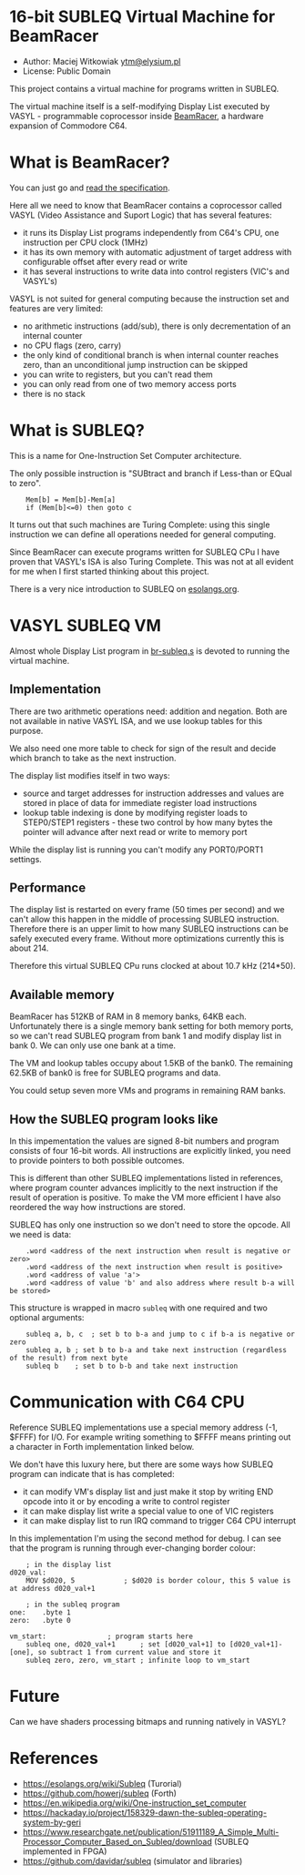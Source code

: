 
# 16-bit SUBLEQ Virtual Machine for BeamRacer

* Author: Maciej Witkowiak <ytm@elysium.pl>
* License: Public Domain

This project contains a virtual machine for programs written in SUBLEQ.

The virtual machine itself is a self-modifying Display List executed by
VASYL - programmable coprocessor inside [BeamRacer](http://beamracer.net),
a hardware expansion of Commodore C64.

# What is BeamRacer?

You can just go and [read the specification](https://beamracer.net/#specifications).

Here all we need to know that BeamRacer contains a coprocessor called VASYL
(Video Assistance and Suport Logic) that has several features:

* it runs its Display List programs independently from C64's CPU, one instruction per CPU clock (1MHz)
* it has its own memory with automatic adjustment of target address with configurable offset after every read or write
* it has several instructions to write data into control registers (VIC's and VASYL's)

VASYL is not suited for general computing because the instruction set and features are very limited:

* no arithmetic instructions (add/sub), there is only decrementation of an internal counter
* no CPU flags (zero, carry)
* the only kind of conditional branch is when internal counter reaches zero, than an unconditional jump instruction can be skipped
* you can write to registers, but you can't read them
* you can only read from one of two memory access ports
* there is no stack

# What is SUBLEQ?

This is a name for One-Instruction Set Computer architecture.

The only possible instruction is "SUBtract and branch if Less-than or EQual to zero".

```	; subleq a, b, c
	Mem[b] = Mem[b]-Mem[a]
	if (Mem[b]<=0) then goto c
```

It turns out that such machines are Turing Complete: using this single instruction
we can define all operations needed for general computing.

Since BeamRacer can execute programs written for SUBLEQ CPu I have proven that VASYL's ISA
is also Turing Complete. This was not at all evident for me when I first started thinking about this project.

There is a very nice introduction to SUBLEQ on [esolangs.org](https://esolangs.org/wiki/Subleq).

# VASYL SUBLEQ VM

Almost whole Display List program in [br-subleq.s](br-subleq.s) is devoted to running the virtual machine.

## Implementation

There are two arithmetic operations need: addition and negation. Both are not available in native VASYL ISA, and we use
lookup tables for this purpose.

We also need one more table to check for sign of the result and decide which branch to take as the next instruction.

The display list modifies itself in two ways:

* source and target addresses for instruction addresses and values are stored in place of data for immediate register load instructions
* lookup table indexing is done by modifying register loads to STEP0/STEP1 registers - these two control by how many bytes the pointer will advance after next read or write to memory port

While the display list is running you can't modify any PORT0/PORT1 settings.

## Performance

The display list is restarted on every frame (50 times per second) and we can't allow this happen in the middle of processing SUBLEQ instruction. Therefore there is an upper limit to how many SUBLEQ instructions can be safely executed every frame.
Without more optimizations currently this is about 214.

Therefore this virtual SUBLEQ CPu runs clocked at about 10.7 kHz (214*50).

## Available memory

BeamRacer has 512KB of RAM in 8 memory banks, 64KB each. Unfortunately there is a single memory bank setting for both memory ports, so we can't read SUBLEQ program from bank 1 and modify display list in bank 0. We can only use one bank at a time.

The VM and lookup tables occupy about 1.5KB of the bank0. The remaining 62.5KB of bank0 is free for SUBLEQ programs and data.

You could setup seven more VMs and programs in remaining RAM banks.

## How the SUBLEQ program looks like

In this impementation the values are signed 8-bit numbers and program consists of four 16-bit words.
All instructions are explicitly linked, you need to provide pointers to both possible outcomes.

This is different than other SUBLEQ implementations listed in references, where program counter advances implicitly to the
next instruction if the result of operation is positive. To make the VM more efficient I have also reordered the way how instructions are stored.

SUBLEQ has only one instruction so we don't need to store the opcode. All we need is data:


```
	.word <address of the next instruction when result is negative or zero>
	.word <address of the next instruction when result is positive>
	.word <address of value 'a'>
	.word <address of value 'b' and also address where result b-a will be stored>
```

This structure is wrapped in macro `subleq` with one required and two optional arguments:

```
	subleq a, b, c	; set b to b-a and jump to c if b-a is negative or zero
	subleq a, b	; set b to b-a and take next instruction (regardless of the result) from next byte
	subleq b	; set b to b-b and take next instruction
```

# Communication with C64 CPU

Reference SUBLEQ implementations use a special memory address (-1, $FFFF) for I/O. For example writing something to $FFFF means
printing out a character in Forth implementation linked below.

We don't have this luxury here, but there are some ways how SUBLEQ program can indicate that is has completed:

* it can modify VM's display list and just make it stop by writing END opcode into it or by encoding a write to control register
* it can make display list write a special value to one of VIC registers
* it can make display list to run IRQ command to trigger C64 CPU interrupt

In this implementation I'm using the second method for debug. I can see that the program is running through ever-changing border colour:

```
	; in the display list
d020_val:
	MOV $d020, 5			; $d020 is border colour, this 5 value is at address d020_val+1

	; in the subleq program
one:	.byte 1
zero:	.byte 0

vm_start:				; program starts here
	subleq one, d020_val+1		; set [d020_val+1] to [d020_val+1]-[one], so subtract 1 from current value and store it
	subleq zero, zero, vm_start	; infinite loop to vm_start
```

# Future

Can we have shaders processing bitmaps and running natively in VASYL?

# References

* https://esolangs.org/wiki/Subleq (Turorial)
* https://github.com/howerj/subleq (Forth)
* https://en.wikipedia.org/wiki/One-instruction_set_computer
* https://hackaday.io/project/158329-dawn-the-subleq-operating-system-by-geri
* https://www.researchgate.net/publication/51911189_A_Simple_Multi-Processor_Computer_Based_on_Subleq/download (SUBLEQ implemented in FPGA)
* https://github.com/davidar/subleq (simulator and libraries)

